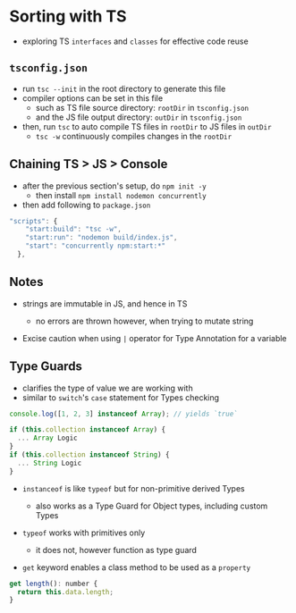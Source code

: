 # Sorting with TS

- exploring TS `interfaces` and `classes` for effective code reuse

## `tsconfig.json`

- run `tsc --init` in the root directory to generate this file
- compiler options can be set in this file
  - such as TS file source directory: `rootDir` in `tsconfig.json`
  - and the JS file output directory: `outDir` in `tsconfig.json`
- then, run `tsc` to auto compile TS files in `rootDir` to JS files in `outDir`
  - `tsc -w` continuously compiles changes in the `rootDir`

## Chaining TS > JS > Console

- after the previous section's setup, do `npm init -y`
  - then install `npm install nodemon concurrently`
- then add following to `package.json`

```js
"scripts": {
    "start:build": "tsc -w",
    "start:run": "nodemon build/index.js",
    "start": "concurrently npm:start:*"
  },
```

## Notes

- strings are immutable in JS, and hence in TS

  - no errors are thrown however, when trying to mutate string

- Excise caution when using `|` operator for Type Annotation for a variable

## Type Guards

- clarifies the type of value we are working with
- similar to `switch`'s `case` statement for Types checking

```js
console.log([1, 2, 3] instanceof Array); // yields `true`

if (this.collection instanceof Array) {
  ... Array Logic
}
if (this.collection instanceof String) {
  ... String Logic
}
```

- `instanceof` is like `typeof` but for non-primitive derived Types
  - also works as a Type Guard for Object types, including custom Types
- `typeof` works with primitives only

  - it does not, however function as type guard

- `get` keyword enables a class method to be used as a `property`

```js
get length(): number {
  return this.data.length;
}
```
